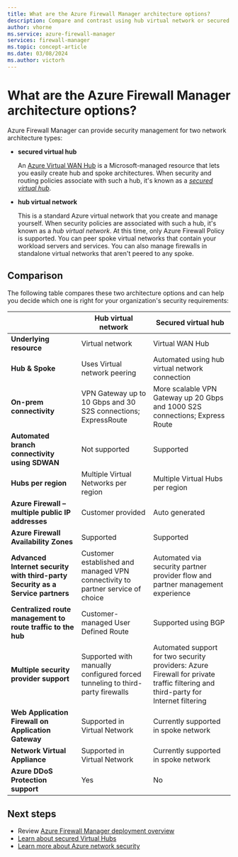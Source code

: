 ```yaml
---
title: What are the Azure Firewall Manager architecture options?
description: Compare and contrast using hub virtual network or secured virtual hub architectures with Azure Firewall Manager.
author: vhorne
ms.service: azure-firewall-manager
services: firewall-manager
ms.topic: concept-article
ms.date: 03/08/2024
ms.author: victorh
---
```


# What are the Azure Firewall Manager architecture options?

Azure Firewall Manager can provide security management for two network architecture types:

- **secured virtual hub**

   An [Azure Virtual WAN Hub](../virtual-wan/virtual-wan-about.md#resources) is a Microsoft-managed resource that lets you easily create hub and spoke architectures. When security and routing policies associate with such a hub, it's known as a *[secured virtual hub](secured-virtual-hub.md)*. 
- **hub virtual network**

   This is a standard Azure virtual network that you create and manage yourself. When security policies are associated with such a hub, it's known as a *hub virtual network*. At this time, only Azure Firewall Policy is supported. You can peer spoke virtual networks that contain your workload servers and services. You can also manage firewalls in standalone virtual networks that aren't peered to any spoke.

## Comparison

The following table compares these two architecture options and can help you decide which one is right for your organization's security requirements:


|  |**Hub virtual network**|**Secured virtual hub**  |
|---------|---------|---------|
|**Underlying resource**     |Virtual network|Virtual WAN Hub|
|**Hub & Spoke**     |Uses Virtual network peering|Automated using hub virtual network connection|
|**On-prem connectivity**     |VPN Gateway up to 10 Gbps and 30 S2S connections; ExpressRoute|More scalable VPN Gateway up 20 Gbps and 1000 S2S connections; Express Route|
|**Automated branch connectivity using SDWAN**      |Not supported|Supported|
|**Hubs per region**     |Multiple Virtual Networks per region|Multiple Virtual Hubs per region|
|**Azure Firewall – multiple public IP addresses**      |Customer provided|Auto generated|
|**Azure Firewall Availability Zones**     |Supported|Supported|
|**Advanced Internet security with third-party Security as a Service partners**     |Customer established and managed VPN connectivity to partner service of choice|Automated via security partner provider flow and partner management experience|
|**Centralized route management to route traffic to the hub**     |Customer-managed User Defined Route|Supported using BGP|
|**Multiple security provider support**|Supported with manually configured forced tunneling to third-party firewalls|Automated support for two security providers: Azure Firewall for private traffic filtering and third-party for Internet filtering|
|**Web Application Firewall on Application Gateway** |Supported in Virtual Network|Currently supported in spoke network|
|**Network Virtual Appliance**|Supported in Virtual Network|Currently supported in spoke network|
|**Azure DDoS Protection support**|Yes|No|

## Next steps

- Review [Azure Firewall Manager deployment overview](deployment-overview.md)
- [Learn about secured Virtual Hubs](secured-virtual-hub.md)
- [Learn more about Azure network security](../networking/security/index.yml)

